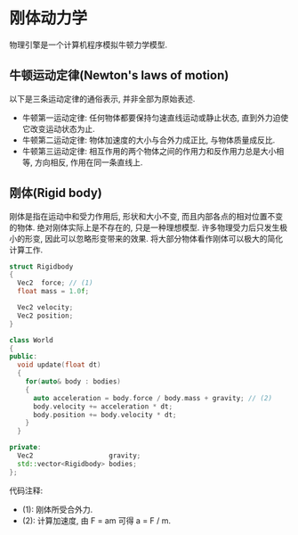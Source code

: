 # 刚体动力学

物理引擎是一个计算机程序模拟牛顿力学模型.

## 牛顿运动定律(Newton's laws of motion)
以下是三条运动定律的通俗表示, 并非全部为原始表述.
- 牛顿第一运动定律: 任何物体都要保持匀速直线运动或静止状态, 直到外力迫使它改变运动状态为止.
- 牛顿第二运动定律: 物体加速度的大小与合外力成正比, 与物体质量成反比.
- 牛顿第三运动定律: 相互作用的两个物体之间的作用力和反作用力总是大小相等, 方向相反, 作用在同一条直线上.

## 刚体(Rigid body)
刚体是指在运动中和受力作用后, 形状和大小不变, 而且内部各点的相对位置不变的物体. 绝对刚体实际上是不存在的, 只是一种理想模型. 许多物理受力后只发生极小的形变, 因此可以忽略形变带来的效果. 将大部分物体看作刚体可以极大的简化计算工作.

```cpp
struct Rigidbody
{
  Vec2  force; // (1)
  float mass = 1.0f;

  Vec2 velocity;
  Vec2 position;
}

class World
{
public:
  void update(float dt)
  {
    for(auto& body : bodies)
    {
      auto acceleration = body.force / body.mass + gravity; // (2)
      body.velocity += acceleration * dt;
      body.position += body.velocity * dt;
    }
  }

private:
  Vec2                   gravity;
  std::vector<Rigidbody> bodies;
};
```
代码注释:
- (1): 刚体所受合外力.
- (2): 计算加速度, 由 F = am 可得 a = F / m.

